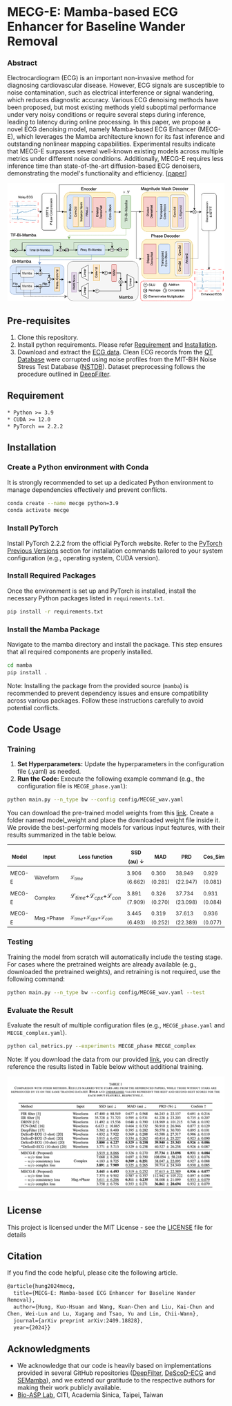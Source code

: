 # MECG-E: Mamba-based ECG Enhancer for Baseline Wander Removal

### Abstract
Electrocardiogram (ECG) is an important non-invasive method for diagnosing cardiovascular disease. However, ECG signals are susceptible to noise contamination, such as electrical interference or signal wandering, which reduces diagnostic accuracy. Various ECG denoising methods have been proposed, but most existing methods yield suboptimal performance under very noisy conditions or require several steps during inference, leading to latency during online processing. In this paper, we propose a novel ECG denoising model, namely Mamba-based ECG Enhancer (MECG-E), which leverages the Mamba architecture known for its fast inference and outstanding nonlinear mapping capabilities. Experimental results indicate that MECG-E surpasses several well-known existing models across multiple metrics under different noise conditions. Additionally, MECG-E requires less inference time than state-of-the-art diffusion-based ECG denoisers, demonstrating the model's functionality and efficiency. [[paper](https://arxiv.org/abs/2409.18828)]

<p align="center">
<img src="figs/architecture.png"/>
</p>

## Pre-requisites
1. Clone this repository.
2. Install python requirements. Please refer [Requirement](#requirement) and [Installation](#installation).
3. Download and extract the [ECG data](https://drive.google.com/file/d/19qOwywAoxreEv4xONTk-smQdo-ZdoPBc/view?usp=sharing). Clean ECG records from the [QT Database](https://ieeexplore.ieee.org/document/648140) were corrupted using noise profiles from the MIT-BIH Noise Stress Test Database ([NSTDB](https://physionet.org/content/nstdb/1.0.0/)). Dataset preprocessing follows the procedure outlined in [DeepFilter](https://github.com/fperdigon/DeepFilter/tree/master/Data_Preparation).

## Requirement
    * Python >= 3.9
    * CUDA >= 12.0
    * PyTorch == 2.2.2

## Installation
### Create a Python environment with Conda

It is strongly recommended to set up a dedicated Python environment to manage dependencies effectively and prevent conflicts.
```bash
conda create --name mecge python=3.9
conda activate mecge
```

### Install PyTorch

Install PyTorch 2.2.2 from the official PyTorch website. Refer to the [PyTorch Previous Versions](https://pytorch.org/get-started/previous-versions/) section for installation commands tailored to your system configuration (e.g., operating system, CUDA version).

### Install Required Packages

Once the environment is set up and PyTorch is installed, install the necessary Python packages listed in `requirements.txt`.

```bash
pip install -r requirements.txt
```

### Install the Mamba Package

Navigate to the mamba directory and install the package. This step ensures that all required components are properly installed.

```bash
cd mamba
pip install .
```

Note: Installing the package from the provided source (`mamba`) is recommended to prevent dependency issues and ensure compatibility across various packages. Follow these instructions carefully to avoid potential conflicts.

## Code Usage
### Training

1. **Set Hyperparameters:** Update the hyperparameters in the configuration file (.yaml) as needed.
2. **Run the Code:** Execute the following example command (e.g., the configuration file is `MECGE_phase.yaml`):
```bash
python main.py --n_type bw --config config/MECGE_wav.yaml
```

You can download the pre-trained model weights from this [link](https://drive.google.com/file/d/17qAyAJIw0zPFJwtkSsfwB7GeOsylq2_P/view?usp=sharing). Create a folder named model_weight and place the downloaded weight file inside it. We provide the best-performing models for various input features, with their results summarized in the table below.

| <sub>Model</sub> | <sub>Input</sub> | <sub>Loss function</sub> | <sub>SSD (au) $`\downarrow`$</sub> | <sub>MAD</sub> | <sub>PRD</sub> | <sub>Cos_Sim</sub> |
|---    |---    |---            |---  |---  |---  |---      |
| <sub>MECG-E</sub> | <sub>Waveform</sub>   | <sub>$`\mathcal{L}_{time}`$</sub> | <sub>3.906 (6.662)</sub> | <sub>0.360 (0.281)</sub> | <sub>38.949 (22.947)</sub> | <sub>0.929 (0.081)</sub> |
| <sub>MECG-E</sub> | <sub>Complex    | $`\mathcal{L}_{time}`$+$`\mathcal{L}_{cpx}`$+$`\mathcal{L}_{con}`$</sub> | <sub>3.891 (7.909)</sub> | <sub>0.326 (0.270)</sub> | <sub>37.734 (23.098)</sub> | <sub>0.931 (0.084)</sub> |
| <sub>MECG-E</sub> | <sub>Mag.+Phase</sub> | <sub>$`\mathcal{L}_{time}`$+$`\mathcal{L}_{cpx}`$+$`\mathcal{L}_{con}`$</sub> | <sub>3.445 (6.493)</sub> | <sub>0.319 (0.252)</sub> | <sub>37.613 (22.389)</sub> | <sub>0.936 (0.077)</sub> |

### Testing
Training the model from scratch will automatically include the testing stage. For cases where the pretrained weights are already available (e.g., downloaded the pretrained weights), and retraining is not required, use the following command:

```bash
python main.py --n_type bw --config config/MECGE_wav.yaml --test
```

### Evaluate the Result
Evaluate the result of multiple configuration files (e.g., `MECGE_phase.yaml` and `MECGE_complex.yaml`).
```bash
python cal_metrics.py --experiments MECGE_phase MECGE_complex
```

Note: If you download the data from our provided [link](https://drive.google.com/file/d/19qOwywAoxreEv4xONTk-smQdo-ZdoPBc/view?usp=sharing), you can directly reference the results listed in Table below without additional training.

<p align="center">
<img src="figs/result.png"/>
</p>


## License
This project is licensed under the MIT License - see the [LICENSE](LICENSE) file for details


## Citation

If you find the code helpful, please cite the following article.
```
@article{hung2024mecg,
  title={MECG-E: Mamba-based ECG Enhancer for Baseline Wander Removal},
  author={Hung, Kuo-Hsuan and Wang, Kuan-Chen and Liu, Kai-Chun and Chen, Wei-Lun and Lu, Xugang and Tsao, Yu and Lin, Chii-Wann},
  journal={arXiv preprint arXiv:2409.18828},
  year={2024}}

```

## Acknowledgments
* We acknowledge that our code is heavily based on implementations provided in several GitHub repositories ([DeepFilter](https://github.com/fperdigon/DeepFilter/tree/master/Data_Preparation), [DeScoD-ECG](https://github.com/HuayuLiArizona/Score-based-ECG-Denoising) and [SEMamba](https://github.com/RoyChao19477/SEMamba)), and we extend our gratitude to the respective authors for making their work publicly available.
* [Bio-ASP Lab](https://bio-asplab.citi.sinica.edu.tw), CITI, Academia Sinica, Taipei, Taiwan